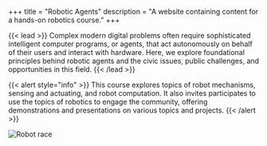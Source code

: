 +++ 
title = "Robotic Agents" 
description = "A website containing content for a hands-on robotics course." 
+++

{{< lead >}} Complex modern digital problems often require sophisticated intelligent computer programs, or agents, that act autonomously on behalf of their users and interact with hardware. Here, we explore foundational principles behind robotic agents and the civic issues, public challenges, and opportunities in this field. {{< /lead >}}

{{< alert style="info" >}} This course explores topics of robot mechanisms, sensing and actuating, and robot computation. It also invites participates to use the topics of robotics to engage the community, offering demonstrations and presentations on various topics and projects.  {{< /alert >}}

![Robot race](https://github.com/RoboticAgents/roboticagents.com/blob/main/images/gopigo.png)
